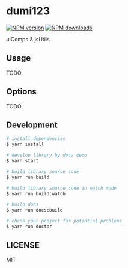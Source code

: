 # dumi123

[![NPM version](https://img.shields.io/npm/v/dumi123.svg?style=flat)](https://npmjs.org/package/dumi123)
[![NPM downloads](http://img.shields.io/npm/dm/dumi123.svg?style=flat)](https://npmjs.org/package/dumi123)

uiComps & jsUtils

## Usage

TODO

## Options

TODO

## Development

```bash
# install dependencies
$ yarn install

# develop library by docs demo
$ yarn start

# build library source code
$ yarn run build

# build library source code in watch mode
$ yarn run build:watch

# build docs
$ yarn run docs:build

# check your project for potential problems
$ yarn run doctor
```

## LICENSE

MIT
